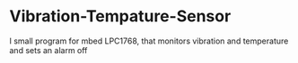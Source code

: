# Vibration-Tempature-Sensor
I small program for mbed LPC1768, that monitors vibration and temperature and sets an alarm off

